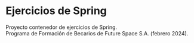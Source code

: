 # Ejercicios de Spring

Proyecto contenedor de ejercicios de Spring.  
Programa de Formación de Becarios de Future Space S.A. (febrero 2024).
